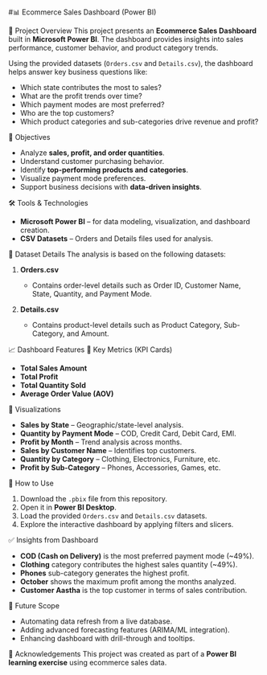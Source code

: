 #📊 Ecommerce Sales Dashboard (Power BI)

📌 Project Overview
This project presents an **Ecommerce Sales Dashboard** built in **Microsoft Power BI**.
The dashboard provides insights into sales performance, customer behavior, and product category trends.

Using the provided datasets (`Orders.csv` and `Details.csv`), the dashboard helps answer key business questions like:
* Which state contributes the most to sales?
* What are the profit trends over time?
* Which payment modes are most preferred?
* Who are the top customers?
* Which product categories and sub-categories drive revenue and profit?


🎯 Objectives
* Analyze **sales, profit, and order quantities**.
* Understand customer purchasing behavior.
* Identify **top-performing products and categories**.
* Visualize payment mode preferences.
* Support business decisions with **data-driven insights**.


🛠️ Tools & Technologies
* **Microsoft Power BI** – for data modeling, visualization, and dashboard creation.
* **CSV Datasets** – Orders and Details files used for analysis.


📂 Dataset Details
The analysis is based on the following datasets:
1. **Orders.csv**
   * Contains order-level details such as Order ID, Customer Name, State, Quantity, and Payment Mode.

2. **Details.csv**
   * Contains product-level details such as Product Category, Sub-Category, and Amount.


📈 Dashboard Features
🔹 Key Metrics (KPI Cards)
* **Total Sales Amount**
* **Total Profit**
* **Total Quantity Sold**
* **Average Order Value (AOV)**


🔹 Visualizations
* **Sales by State** – Geographic/state-level analysis.
* **Quantity by Payment Mode** – COD, Credit Card, Debit Card, EMI.
* **Profit by Month** – Trend analysis across months.
* **Sales by Customer Name** – Identifies top customers.
* **Quantity by Category** – Clothing, Electronics, Furniture, etc.
* **Profit by Sub-Category** – Phones, Accessories, Games, etc.


🚀 How to Use
1. Download the `.pbix` file from this repository.
2. Open it in **Power BI Desktop**.
3. Load the provided `Orders.csv` and `Details.csv` datasets.
4. Explore the interactive dashboard by applying filters and slicers.


✅ Insights from Dashboard
* **COD (Cash on Delivery)** is the most preferred payment mode (\~49%).
* **Clothing** category contributes the highest sales quantity (\~49%).
* **Phones** sub-category generates the highest profit.
* **October** shows the maximum profit among the months analyzed.
* **Customer Aastha** is the top customer in terms of sales contribution.


📌 Future Scope
* Automating data refresh from a live database.
* Adding advanced forecasting features (ARIMA/ML integration).
* Enhancing dashboard with drill-through and tooltips.


🙌 Acknowledgements
This project was created as part of a **Power BI learning exercise** using ecommerce sales data.
